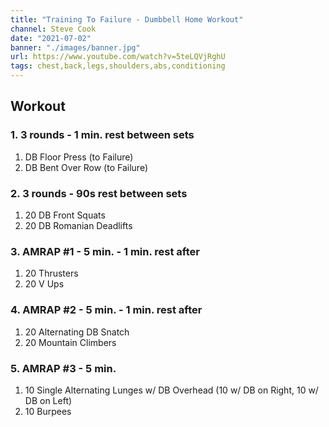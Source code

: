 ```yaml
---
title: "Training To Failure - Dumbbell Home Workout"
channel: Steve Cook
date: "2021-07-02"
banner: "./images/banner.jpg"
url: https://www.youtube.com/watch?v=5teLQVjRghU
tags: chest,back,legs,shoulders,abs,conditioning
---
```


## Workout
### 1. 3 rounds - 1 min. rest between sets
  1. DB Floor Press (to Failure)
  2. DB Bent Over Row (to Failure)

### 2. 3 rounds - 90s rest between sets
  1. 20 DB Front Squats
  2. 20 DB Romanian Deadlifts

### 3. AMRAP #1 - 5 min. - 1 min. rest after
  1. 20 Thrusters
  2. 20 V Ups

### 4. AMRAP #2 - 5 min. - 1 min. rest after
  1. 20 Alternating DB Snatch
  2. 20 Mountain Climbers

### 5. AMRAP #3 - 5 min.
  1. 10 Single Alternating Lunges w/ DB Overhead (10 w/ DB on Right, 10 w/ DB on Left)
  2. 10 Burpees
